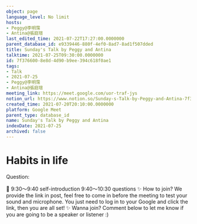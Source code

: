 ```yaml
---
object: page
language_level: No limit
hosts:
- Peggy@李明霈
- Antina@張庭瑄
last_edited_time: 2021-07-22T17:27:00.0000000
parent_database_id: e9339446-880f-4ef0-8ad7-8ad1f507dded
title: Sunday's Talk by Peggy and Antina
talktime: 2021-07-25T09:30:00.0000000
id: 7f376600-8e8d-4d90-b9ee-394c618f0ae1
tags:
- Talk
- 2021-07-25
- Peggy@李明霈
- Antina@張庭瑄
meeting_link: https://meet.google.com/uor-traf-jys
notion_url: https://www.notion.so/Sunday-s-Talk-by-Peggy-and-Antina-7f3766008e8d4d90b9ee394c618f0ae1
created_time: 2021-07-20T20:10:00.0000000
platform: Google Meet
parent_type: database_id
name: Sunday's Talk by Peggy and Antina
indexDate: 2021-07-25
archived: false
---
```


# Habits in life
Question:
   
   
   
   
   
📅
9:30～9:40 self-introduction
9:40～10:30 questions
✨
How to join?
We provide the link in post, feel free to come in before the meeting to test your sound and microphone. You just need to log in to your Google and click the link, then you are all set!
✨
Wanna join?
Comment below to let me know if you are going to be a speaker or listener :)


